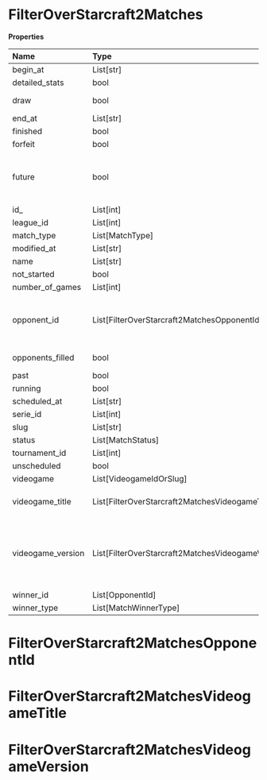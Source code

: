 # FilterOverStarcraft2Matches

**Properties**

| Name              | Type                                              | Required | Description                                                                                                                                                                                                               |
| :---------------- | :------------------------------------------------ | :------- | :------------------------------------------------------------------------------------------------------------------------------------------------------------------------------------------------------------------------ |
| begin_at          | List[str]                                         | ❌       |                                                                                                                                                                                                                           |
| detailed_stats    | bool                                              | ❌       | Whether the match offers full stats                                                                                                                                                                                       |
| draw              | bool                                              | ❌       | Whether result of the match is a draw                                                                                                                                                                                     |
| end_at            | List[str]                                         | ❌       |                                                                                                                                                                                                                           |
| finished          | bool                                              | ❌       |                                                                                                                                                                                                                           |
| forfeit           | bool                                              | ❌       | Whether match was forfeited                                                                                                                                                                                               |
| future            | bool                                              | ❌       | `true` for future matches only, `false` for past matches only. <br/>Filtering is done on the `begin_at` value, so matches with `running` status will not appear if `true`.                                                |
| id\_              | List[int]                                         | ❌       |                                                                                                                                                                                                                           |
| league_id         | List[int]                                         | ❌       |                                                                                                                                                                                                                           |
| match_type        | List[MatchType]                                   | ❌       |                                                                                                                                                                                                                           |
| modified_at       | List[str]                                         | ❌       |                                                                                                                                                                                                                           |
| name              | List[str]                                         | ❌       |                                                                                                                                                                                                                           |
| not_started       | bool                                              | ❌       |                                                                                                                                                                                                                           |
| number_of_games   | List[int]                                         | ❌       |                                                                                                                                                                                                                           |
| opponent_id       | List[FilterOverStarcraft2MatchesOpponentId]       | ❌       | A Team or a Player (id or slug). You can use`filter[winner_type]=Team` or `filter[winner_type]=Player` to focus on teams or players.                                                                                      |
| opponents_filled  | bool                                              | ❌       | Whether a match has opponents filled i.e. opponents are not TBD.                                                                                                                                                          |
| past              | bool                                              | ❌       |                                                                                                                                                                                                                           |
| running           | bool                                              | ❌       |                                                                                                                                                                                                                           |
| scheduled_at      | List[str]                                         | ❌       |                                                                                                                                                                                                                           |
| serie_id          | List[int]                                         | ❌       |                                                                                                                                                                                                                           |
| slug              | List[str]                                         | ❌       |                                                                                                                                                                                                                           |
| status            | List[MatchStatus]                                 | ❌       |                                                                                                                                                                                                                           |
| tournament_id     | List[int]                                         | ❌       |                                                                                                                                                                                                                           |
| unscheduled       | bool                                              | ❌       |                                                                                                                                                                                                                           |
| videogame         | List[VideogameIdOrSlug]                           | ❌       |                                                                                                                                                                                                                           |
| videogame_title   | List[FilterOverStarcraft2MatchesVideogameTitle]   | ❌       | A videogame title id or slug. <br/>Only for `/csgo/*`, `/codmw/*`, `/fifa/*` and `/ow/*` endpoints <br/>                                                                                                                  |
| videogame_version | List[FilterOverStarcraft2MatchesVideogameVersion] | ❌       | Filter by the names of videogame versions, all versions using `filter[videogame_version]=all`, or by the latest version using `filter[videogame_version]=latest` <br/>Only for `valorant/*` and `/lol/*` endpoints. <br/> |
| winner_id         | List[OpponentId]                                  | ❌       |                                                                                                                                                                                                                           |
| winner_type       | List[MatchWinnerType]                             | ❌       |                                                                                                                                                                                                                           |

# FilterOverStarcraft2MatchesOpponentId

# FilterOverStarcraft2MatchesVideogameTitle

# FilterOverStarcraft2MatchesVideogameVersion

<!-- This file was generated by liblab | https://liblab.com/ -->
